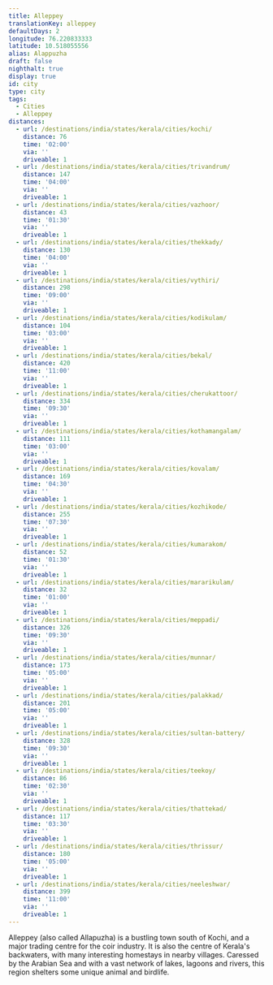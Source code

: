 ```yaml
---
title: Alleppey
translationKey: alleppey
defaultDays: 2
longitude: 76.220833333
latitude: 10.518055556
alias: Alappuzha
draft: false
nighthalt: true
display: true
id: city
type: city
tags:
  - Cities
  - Alleppey
distances:
  - url: /destinations/india/states/kerala/cities/kochi/
    distance: 76
    time: '02:00'
    via: ''
    driveable: 1
  - url: /destinations/india/states/kerala/cities/trivandrum/
    distance: 147
    time: '04:00'
    via: ''
    driveable: 1
  - url: /destinations/india/states/kerala/cities/vazhoor/
    distance: 43
    time: '01:30'
    via: ''
    driveable: 1
  - url: /destinations/india/states/kerala/cities/thekkady/
    distance: 130
    time: '04:00'
    via: ''
    driveable: 1
  - url: /destinations/india/states/kerala/cities/vythiri/
    distance: 298
    time: '09:00'
    via: ''
    driveable: 1
  - url: /destinations/india/states/kerala/cities/kodikulam/
    distance: 104
    time: '03:00'
    via: ''
    driveable: 1
  - url: /destinations/india/states/kerala/cities/bekal/
    distance: 420
    time: '11:00'
    via: ''
    driveable: 1
  - url: /destinations/india/states/kerala/cities/cherukattoor/
    distance: 334
    time: '09:30'
    via: ''
    driveable: 1
  - url: /destinations/india/states/kerala/cities/kothamangalam/
    distance: 111
    time: '03:00'
    via: ''
    driveable: 1
  - url: /destinations/india/states/kerala/cities/kovalam/
    distance: 169
    time: '04:30'
    via: ''
    driveable: 1
  - url: /destinations/india/states/kerala/cities/kozhikode/
    distance: 255
    time: '07:30'
    via: ''
    driveable: 1
  - url: /destinations/india/states/kerala/cities/kumarakom/
    distance: 52
    time: '01:30'
    via: ''
    driveable: 1
  - url: /destinations/india/states/kerala/cities/mararikulam/
    distance: 32
    time: '01:00'
    via: ''
    driveable: 1
  - url: /destinations/india/states/kerala/cities/meppadi/
    distance: 326
    time: '09:30'
    via: ''
    driveable: 1
  - url: /destinations/india/states/kerala/cities/munnar/
    distance: 173
    time: '05:00'
    via: ''
    driveable: 1
  - url: /destinations/india/states/kerala/cities/palakkad/
    distance: 201
    time: '05:00'
    via: ''
    driveable: 1
  - url: /destinations/india/states/kerala/cities/sultan-battery/
    distance: 328
    time: '09:30'
    via: ''
    driveable: 1
  - url: /destinations/india/states/kerala/cities/teekoy/
    distance: 86
    time: '02:30'
    via: ''
    driveable: 1
  - url: /destinations/india/states/kerala/cities/thattekad/
    distance: 117
    time: '03:30'
    via: ''
    driveable: 1
  - url: /destinations/india/states/kerala/cities/thrissur/
    distance: 180
    time: '05:00'
    via: ''
    driveable: 1
  - url: /destinations/india/states/kerala/cities/neeleshwar/
    distance: 399
    time: '11:00'
    via: ''
    driveable: 1
---
```




















































































































































Alleppey (also called Allapuzha) is a bustling town south of Kochi, and a major trading centre for the coir industry. It is also the centre of Kerala's backwaters, with many interesting homestays in nearby villages. Caressed by the Arabian Sea and with a vast network of lakes, lagoons and rivers, this region shelters some unique animal and birdlife.